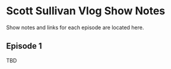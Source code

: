 # Scott Sullivan Vlog Show Notes

Show notes and links for each episode are located here.

## Episode 1
TBD

